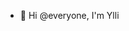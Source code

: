 - 👋 Hi @everyone, I'm Ylli

<!---
Ylli99/Ylli99 is a ✨ special ✨ repository because its `README.md` (this file) appears on your GitHub profile.
You can click the Preview link to take a look at your changes.
--->
